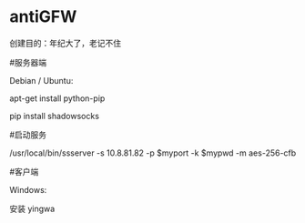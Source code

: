 # antiGFW

创建目的：年纪大了，老记不住

#服务器端

Debian / Ubuntu:

apt-get install python-pip

pip install shadowsocks

#启动服务

/usr/local/bin/ssserver -s 10.8.81.82 -p $myport -k $mypwd -m aes-256-cfb 


#客户端

Windows:

安装 yingwa
